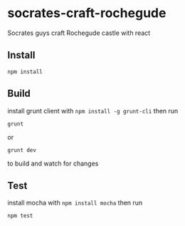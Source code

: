 # socrates-craft-rochegude

Socrates guys craft Rochegude castle with react 

## Install

```
npm install
```


## Build

install grunt client with `npm install -g grunt-cli` then run 


```
grunt
```

or

```
grunt dev
```

to build and watch for changes


## Test

install mocha with `npm install mocha` then run

```
npm test
```


